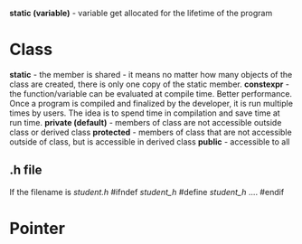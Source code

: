 **static (variable)** - variable get allocated for the lifetime of the program

# Class

**static** - the member is shared - it means no matter how many objects of the class are created, there is only one copy of the static member.
**constexpr** - the function/variable can be evaluated at compile time. Better performance. Once a program is compiled and finalized by the developer, it is run multiple times by users. The idea is to spend time in compilation and save time at run time.
**private (default)** - members of class are not accessible outside class or derived class
**protected** - members of class that are not accessible outside of class, but is accessible in derived class
**public** - accessible to all

## .h file
If the filename is *student.h*
    #ifndef _student_h_
    #define _student_h_
    ....
    #endif


# Pointer



